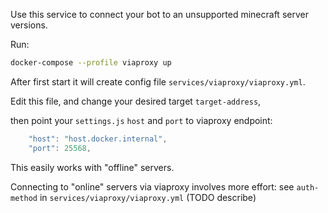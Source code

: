 Use this service to connect your bot to an unsupported minecraft server versions.

Run:

```bash
docker-compose --profile viaproxy up
```

After first start it will create config file `services/viaproxy/viaproxy.yml`.

Edit this file, and change your desired target `target-address`,

then point your `settings.js` `host` and `port` to viaproxy endpoint:

```javascript
    "host": "host.docker.internal",
    "port": 25568,
```

This easily works with "offline" servers.

Connecting to "online" servers via viaproxy involves more effort: see `auth-method` in `services/viaproxy/viaproxy.yml` (TODO describe)
